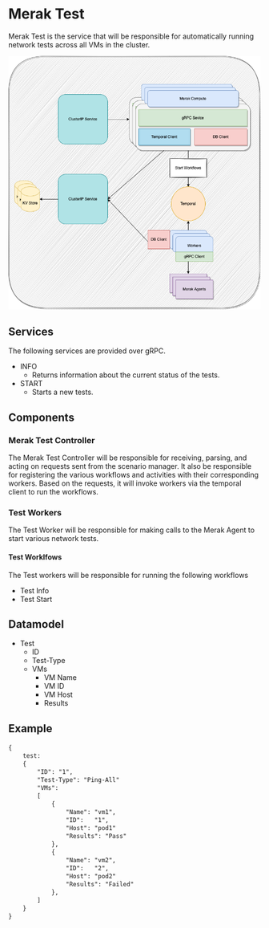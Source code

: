 # Merak Test

Merak Test is the service that will be responsible for automatically running network tests across all VMs in the cluster.

![merak test design diagram](../images/merak_compute_design_diagram.png)

## Services

The following services are provided over gRPC.

- INFO
  - Returns information about the current status of the tests.
- START
  - Starts a new tests.

## Components


### Merak Test Controller

The Merak Test Controller will be responsible for receiving, parsing, and acting on requests sent from the scenario manager. It also be responsible for registering the various
workflows and activities with their corresponding workers.
Based on the requests, it will invoke workers via the temporal client to run the workflows.

### Test Workers

The Test Worker will be responsible for making calls to the Merak Agent to start various network tests.

#### Test Worklfows

The Test workers will be responsible for running the following workflows

- Test Info
- Test Start

## Datamodel

- Test
  - ID
  - Test-Type
  - VMs
    - VM Name
    - VM ID
    - VM Host
    - Results

## Example
```
{
    test:
    {
        "ID": "1",
        "Test-Type": "Ping-All"
        "VMs":
        [
            {
                "Name": "vm1",
                "ID":   "1",
                "Host": "pod1"
                "Results": "Pass"
            },
            {
                "Name": "vm2",
                "ID":   "2",
                "Host": "pod2"
                "Results": "Failed"
            },
        ]
    }
}
```